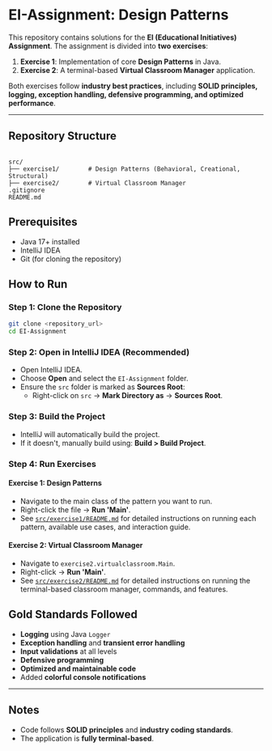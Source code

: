 # EI-Assignment: Design Patterns

This repository contains solutions for the **EI (Educational Initiatives) Assignment**. The assignment is divided into **two exercises**:

1. **Exercise 1**: Implementation of core **Design Patterns** in Java.
2. **Exercise 2**: A terminal-based **Virtual Classroom Manager** application.

Both exercises follow **industry best practices**, including **SOLID principles, logging, exception handling, defensive programming, and optimized performance**.

---

## Repository Structure
```

src/
├── exercise1/        # Design Patterns (Behavioral, Creational, Structural)
├── exercise2/        # Virtual Classroom Manager
.gitignore
README.md
```

## Prerequisites

- Java 17+ installed
- IntelliJ IDEA 
- Git (for cloning the repository)

## How to Run

### Step 1: Clone the Repository
```bash
git clone <repository_url>
cd EI-Assignment
```

### Step 2: Open in IntelliJ IDEA (Recommended)
- Open IntelliJ IDEA.
- Choose **Open** and select the `EI-Assignment` folder.
- Ensure the `src` folder is marked as **Sources Root**:
  - Right-click on `src` → **Mark Directory as** → **Sources Root**.

### Step 3: Build the Project
- IntelliJ will automatically build the project.
- If it doesn't, manually build using: **Build > Build Project**.

### Step 4: Run Exercises

#### Exercise 1: Design Patterns
- Navigate to the main class of the pattern you want to run.
- Right-click the file → **Run 'Main'**.
-  See [`src/exercise1/README.md`](src/exercise1/README.md) for detailed instructions on running each pattern, available use cases, and interaction guide.

#### Exercise 2: Virtual Classroom Manager
- Navigate to `exercise2.virtualclassroom.Main`.
- Right-click → **Run 'Main'**.
-  See [`src/exercise2/README.md`](src/exercise2/README.md) for detailed instructions on running the terminal-based classroom manager, commands, and features.

## Gold Standards Followed

- **Logging** using Java `Logger`
- **Exception handling** and **transient error handling**
- **Input validations** at all levels
- **Defensive programming**
- **Optimized and maintainable code**
- Added **colorful console notifications** 

---

## Notes

- Code follows **SOLID principles** and **industry coding standards**.
- The application is **fully terminal-based**.
